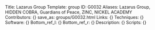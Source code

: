 Title: Lazarus Group
Template: group 
ID: G0032
Aliases: Lazarus Group, HIDDEN COBRA, Guardians of Peace, ZINC, NICKEL ACADEMY
Contributors: {}
save_as: groups/G0032.html 
Links: {} 
Techniques: {} 
Software: {} 
Bottom_ref_l: {} 
Bottom_ref_r: {} 
Description: {} 
Scripts: {} 
